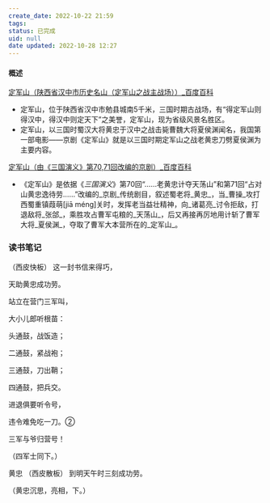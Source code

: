```yaml
---
create_date: 2022-10-22 21:59
tags: 
status: 已完成
uid: null
date updated: 2022-10-28 12:27
---
```


#### 概述

[定军山（陕西省汉中市历史名山（定军山之战主战场））_百度百科](https://baike.baidu.com/item/%E5%AE%9A%E5%86%9B%E5%B1%B1/3108?fr=aladdin)

- 定军山，位于陕西省汉中市勉县城南5千米，三国时期古战场，有“得定军山则得汉中，得汉中则定天下”之美誉，定军山，现为省级风景名胜区。
- 定军山，以三国时蜀汉大将黄忠于汉中之战击毙曹魏大将夏侯渊闻名，我国第一部电影——京剧《定军山》就是以三国时期定军山之战老黄忠刀劈夏侯渊为主要内容。

[定军山（由《三国演义》第70,71回改编的京剧）_百度百科](https://baike.baidu.com/item/%E5%AE%9A%E5%86%9B%E5%B1%B1/5391112?fr=aladdin)

- 《定军山》是依据《_三国演义_》第70回“……老黄忠计夺天荡山”和第71回“占对山黄忠逸待劳……”改编的_京剧_传统剧目，叙述蜀老将_黄忠_，当_曹操_攻打西蜀重镇葭萌[jiā méng]关时，发挥老当益壮精神，向_诸葛亮_讨令拒敌，打退敌将_张郃_，乘胜攻占曹军屯粮的_天荡山_，后又再接再厉地用计斩了曹军大将_夏侯渊_，夺取了曹军大本营所在的_定军山_。

### 读书笔记

（西皮快板） 这一封书信来得巧，

天助黄忠成功劳。

站立在营门三军叫，

大小儿郎听根苗：

头通鼓，战饭造；

二通鼓，紧战袍；

三通鼓，刀出鞘；

四通鼓，把兵交。

进退俱要听令号，

违令难免吃一刀。②

三军与爷归营号！

（四军士同下。）

黄忠 （西皮散板） 到明天午时三刻成功劳。

（黄忠沉思，亮相，下。）
